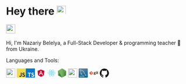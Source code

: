 <h1>Hey there <img style='width: 25px; height: 25px' src='https://camo.githubusercontent.com/d552948e7884c41fde2d32b9221d79f0df2076c7d824aaab954ca93f53d95884/68747470733a2f2f6d656469612e67697068792e636f6d2f6d656469612f6876524a434c467a6361737252346961377a2f67697068792e676966'/> </h1>

<a href='www.linkedin.com/in/назарій-белеля-076a63233'> <img style='width: 25px; height: 25px' src='https://camo.githubusercontent.com/70a7364e4cab5012925da3ac158a64a992e400152b366dbb71b90fef4b4a1264/68747470733a2f2f63646e2e6a7364656c6976722e6e65742f6e706d2f73696d706c652d69636f6e734076332f69636f6e732f6c696e6b6564696e2e737667'/> </a>


Hi, I'm Nazariy Belelya, a Full-Stack Developer & programming teacher 🚀 from Ukraine.

Languages and Tools:

<img style='width: 25px; height: 25px' src='https://camo.githubusercontent.com/4501903913fc289e8f067487f60632bb80745e26b0f073dc84c48cc5dce9bb9c/68747470733a2f2f63646e2e66726565626965737570706c792e636f6d2f6c6f676f732f6c617267652f32782f77656273746f726d2d69636f6e2d6c6f676f2d706e672d7472616e73706172656e742e706e67'/>
<img style='width: 25px; height: 25px' src='https://raw.githubusercontent.com/github/explore/80688e429a7d4ef2fca1e82350fe8e3517d3494d/topics/javascript/javascript.png'/><img style='width: 25px; height: 25px' src='https://raw.githubusercontent.com/github/explore/80688e429a7d4ef2fca1e82350fe8e3517d3494d/topics/typescript/typescript.png'/>
<img style='width: 25px; height: 25px' src='https://raw.githubusercontent.com/github/explore/80688e429a7d4ef2fca1e82350fe8e3517d3494d/topics/angular/angular.png'/>
<img style='width: 25px; height: 25px' src='https://raw.githubusercontent.com/github/explore/80688e429a7d4ef2fca1e82350fe8e3517d3494d/topics/react/react.png'/>
<img style='width: 25px; height: 25px' src='https://raw.githubusercontent.com/github/explore/80688e429a7d4ef2fca1e82350fe8e3517d3494d/topics/nodejs/nodejs.png'/>
<img style='width: 25px; height: 25px' src='https://camo.githubusercontent.com/f20a6299ddbc1ca01755fa3fcf605f9695133d872596d0cad3688ab8196eb26f/68747470733a2f2f313030306c6f676f732e6e65742f77702d636f6e74656e742f75706c6f6164732f323032302f30382f4d6f6e676f44422d456d626c656d2e6a7067'/>
<img style='width: 25px; height: 25px' src='https://raw.githubusercontent.com/feden2906/icons/main/skils/MySQL.png'/>
<img style='width: 25px; height: 25px' src='https://raw.githubusercontent.com/github/explore/80688e429a7d4ef2fca1e82350fe8e3517d3494d/topics/git/git.png'/>
<img style='width: 25px; height: 25px' src='https://raw.githubusercontent.com/github/explore/78df643247d429f6cc873026c0622819ad797942/topics/github/github.png'/>
